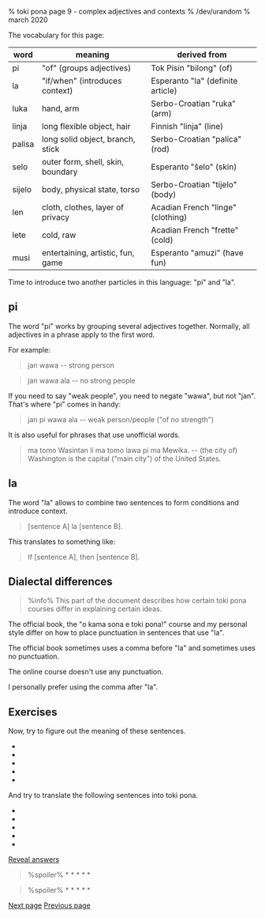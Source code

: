 % toki pona page 9 - complex adjectives and contexts
% /dev/urandom
% march 2020

The vocabulary for this page:

| word  | meaning                          | derived from                     |
|-------|----------------------------------|----------------------------------|
| pi    | "of" (groups adjectives)         | Tok Pisin "bilong" (of)          |
| la    | "if/when" (introduces context)   | Esperanto "la" (definite article)|
| luka  | hand, arm                        | Serbo-Croatian "ruka" (arm)      |
| linja | long flexible object, hair       | Finnish "linja" (line)           |
| palisa| long solid object, branch, stick | Serbo-Croatian "palica" (rod)    |
| selo  | outer form, shell, skin, boundary| Esperanto "ŝelo" (skin)          |
| sijelo| body, physical state, torso      | Serbo-Croatian "tijelo" (body)   |
| len   | cloth, clothes, layer of privacy | Acadian French "linge" (clothing)|
| lete  | cold, raw                        | Acadian French "frette" (cold)   |
| musi  | entertaining, artistic, fun, game| Esperanto "amuzi" (have fun)     |

Time to introduce two another particles in this language: "pi" and "la".

## pi

The word "pi" works by grouping several adjectives together. Normally, all
adjectives in a phrase apply to the first word.

For example:

> jan wawa -- strong person

> jan wawa ala -- no strong people

If you need to say "weak people", you need to negate "wawa", but not "jan".
That's where "pi" comes in handy:

> jan pi wawa ala -- weak person/people ("of no strength")

It is also useful for phrases that use unofficial words.

> ma tomo Wasintan li ma tomo lawa pi ma Mewika. -- (the city of) Washington is
> the capital ("main city") of the United States.

## la

The word "la" allows to combine two sentences to form conditions and introduce
context.

> [sentence A] la [sentence B].

This translates to something like:

> If [sentence A], then [sentence B].

## Dialectal differences

> %info%
> This part of the document describes how certain toki pona courses differ in
> explaining certain ideas.

The official book, the "o kama sona e toki pona!" course and my personal style
differ on how to place punctuation in sentences that use "la".

The official book sometimes uses a comma before "la" and sometimes uses no
punctuation.

The online course doesn't use any punctuation.

I personally prefer using the comma after "la". 

## Exercises

Now, try to figure out the meaning of these sentences.

* 
* 
* 
* 
* 

And try to translate the following sentences into toki pona.

* 
* 
* 
* 
* 

<a name="answers" href="#answers" onclick="revealSpoilers();">Reveal answers</a>

> %spoiler%
> * 
> * 
> * 
> * 
> * 

> %spoiler%
> * 
> * 
> * 
> * 
> * 

[Next page](10.html) [Previous page](8.html)

